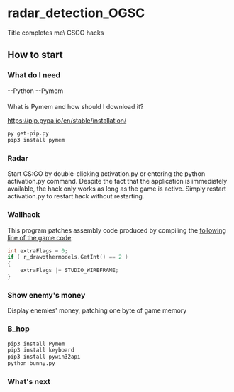 # radar_detection_OGSC
Title completes me\\
CSGO hacks 
## How to start

### What do I need 
--Python
--Pymem
####
What is Pymem and how should I download it?

https://pip.pypa.io/en/stable/installation/

```python
py get-pip.py
pip3 install pymem
```
### Radar 
Start CS:GO by double-clicking activation.py or entering the python activation.py command. Despite the fact that the application is immediately available, the hack only works as long as the game is active. Simply restart activation.py to restart hack without restarting.

### Wallhack
This program patches assembly code produced by compiling the [following line of the game code](https://github.com/ValveSoftware/source-sdk-2013/blob/0d8dceea4310fde5706b3ce1c70609d72a38efdf/mp/src/game/client/c_baseanimating.cpp#L3149):
```cpp
int extraFlags = 0;
if ( r_drawothermodels.GetInt() == 2 )
{	
    extraFlags |= STUDIO_WIREFRAME;	
}
```
### Show enemy's money
Display enemies' money, patching one byte of game memory

### B_hop
```python
pip3 install Pymem
pip3 install keyboard
pip3 install pywin32api
python bunny.py
```


### What's next
